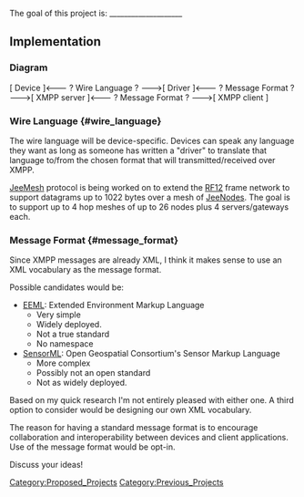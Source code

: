 The goal of this project is: \_\_\_\_\_\_\_\_\_\_\_\_\_\_\_\_\_\_\_\_

## Implementation

### Diagram

\[ Device \]\<--- ? Wire Language ? ---\>\[ Driver \]\<--- ? Message
Format ? ---\>\[ XMPP server \]\<--- ? Message Format ? ---\>\[ XMPP
client \]

### Wire Language {#wire_language}

The wire language will be device-specific. Devices can speak any
language they want as long as someone has written a "driver" to
translate that language to/from the chosen format that will
transmitted/received over XMPP.

[JeeMesh](JeeMesh) protocol is being worked on to extend the
[RF12](http://cafe.jeelabs.net/sw/library_-_rf12/) frame network to
support datagrams up to 1022 bytes over a mesh of
[JeeNodes](http://cafe.jeelabs.net/lab/jn5/). The goal is to support up
to 4 hop meshes of up to 26 nodes plus 4 servers/gateways each.

### Message Format {#message_format}

Since XMPP messages are already XML, I think it makes sense to use an
XML vocabulary as the message format.

Possible candidates would be:

-   [EEML](http://www.eeml.org/): Extended Environment Markup Language
    -   Very simple
    -   Widely deployed.
    -   Not a true standard
    -   No namespace
-   [SensorML](http://en.wikipedia.org/wiki/SensorML): Open Geospatial
    Consortium's Sensor Markup Language
    -   More complex
    -   Possibly not an open standard
    -   Not as widely deployed.

Based on my quick research I'm not entirely pleased with either one. A
third option to consider would be designing our own XML vocabulary.

The reason for having a standard message format is to encourage
collaboration and interoperability between devices and client
applications. Use of the message format would be opt-in.

Discuss your ideas!

[Category:Proposed_Projects](Category:Proposed_Projects)
[Category:Previous_Projects](Category:Previous_Projects)
